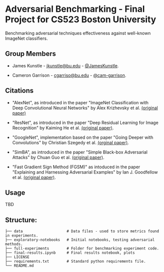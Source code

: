 # Adversarial Benchmarking - Final Project for CS523 Boston University

Benchmarking adversarial techniques effectiveness against well-known ImageNet classifiers.

## Group Members

- James Kunstle - jkunstle@bu.edu - [@JamesKunstle](github.com/JamesKunstle).

- Cameron Garrison - cgarriso@bu.edu - [@cam-garrison](github.com/cam-garrison).

## Citations

- "AlexNet", as introduced in the paper "ImageNet Classification with Deep Convolutional Neural Networks" by Alex Krizhevsky et al. [(original paper)](https://proceedings.neurips.cc/paper/2012/file/c399862d3b9d6b76c8436e924a68c45b-Paper.pdf)

- "ResNet", as introduced in the paper "Deep Residual Learning for Image Recognition" by Kaiming He et al. [(original paper)](https://arxiv.org/pdf/1512.03385.pdf).

- "GoogleNet", implementation based on the paper "Going Deeper with Convolutions" by Christian Szegedy et al. [(orginal paper)](https://arxiv.org/pdf/1409.4842.pdf). 

- "SimBA", as introduced in the paper "Simple Black-box Adversarial Attacks" by Chuan Guo et al. [(original paper)](https://arxiv.org/abs/1905.07121). 

- "Fast Gradient Sign Method (FGSM)" as intoduced in the paper "Explaining and Harnessing Adversarial Examples" by Ian J. Goodfellow et al. [(original paper)](https://arxiv.org/abs/1412.6572).


## Usage

TBD

## Structure:

    ├── data                    # Data files - used to store metrics found in experiments.
    ├── exploratory-notebooks   # Initial notebooks, testing adversarial methods.
    ├── full-experiments        # Folder for benchmarking experiment code.
    ├── final-results.ipynb     # Final results notebook, plots 
    ├── LICENSE
    ├── requirements.txt        # Standard python requirements file.
    └── README.md

